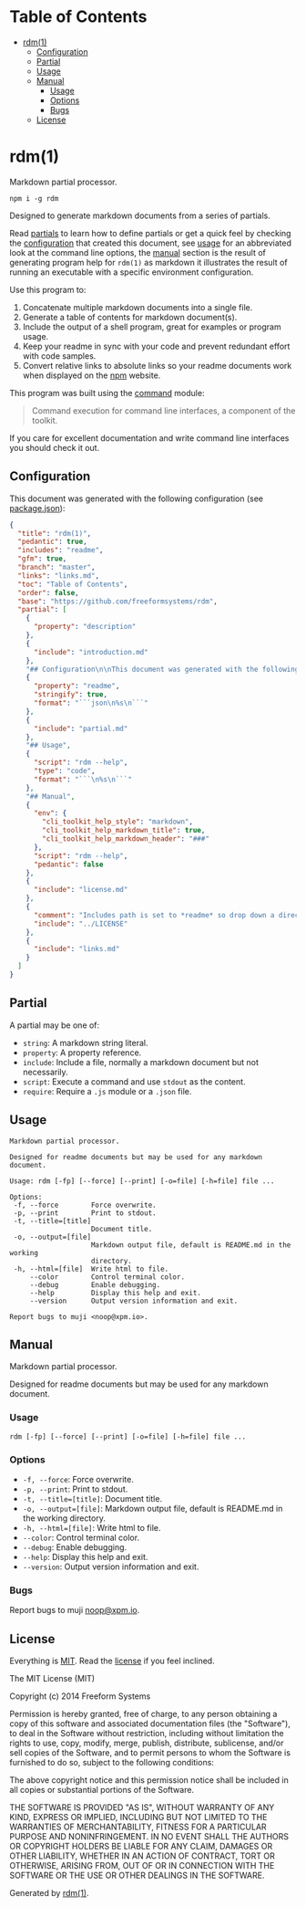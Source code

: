 Table of Contents
=================

* [rdm(1)](https://github.com/freeformsystems/rdm#rdm1)
  * [Configuration](https://github.com/freeformsystems/rdm#configuration)
  * [Partial](https://github.com/freeformsystems/rdm#partial)
  * [Usage](https://github.com/freeformsystems/rdm#usage)
  * [Manual](https://github.com/freeformsystems/rdm#manual)
    * [Usage](https://github.com/freeformsystems/rdm#usage)
    * [Options](https://github.com/freeformsystems/rdm#options)
    * [Bugs](https://github.com/freeformsystems/rdm#bugs)
  * [License](https://github.com/freeformsystems/rdm#license)

rdm(1)
======

Markdown partial processor.

```
npm i -g rdm
```

Designed to generate markdown documents from a series of partials. 

Read [partials](https://github.com/freeformsystems/rdm#partials) to learn how to define partials or get a quick feel by checking the [configuration](https://github.com/freeformsystems/rdm#configuration) that created this document, see [usage](https://github.com/freeformsystems/rdm#usage) for an abbreviated look at the command line options, the [manual](https://github.com/freeformsystems/rdm#manual) section is the result of generating program help for `rdm(1)` as markdown it illustrates the result of running an executable with a specific environment configuration.

Use this program to:

1. Concatenate multiple markdown documents into a single file.
2. Generate a table of contents for markdown document(s).
3. Include the output of a shell program, great for examples or program usage.
4. Keep your readme in sync with your code and prevent redundant effort with code samples.
5. Convert relative links to absolute links so your readme documents work when displayed on the [npm](http://npmjs.org) website.

This program was built using the [command](https://github.com/freeformsystems/cli-command) module:

> Command execution for command line interfaces, a component of the toolkit.

If you care for excellent documentation and write command line interfaces you should check it out.

## Configuration

This document was generated with the following configuration (see [package.json](https://github.com/freeformsystems/rdm/blob/master/package.json)):

```json
{
  "title": "rdm(1)",
  "pedantic": true,
  "includes": "readme",
  "gfm": true,
  "branch": "master",
  "links": "links.md",
  "toc": "Table of Contents",
  "order": false,
  "base": "https://github.com/freeformsystems/rdm",
  "partial": [
    {
      "property": "description"
    },
    {
      "include": "introduction.md"
    },
    "## Configuration\n\nThis document was generated with the following configuration (see [package.json](/package.json)):",
    {
      "property": "readme",
      "stringify": true,
      "format": "```json\n%s\n```"
    },
    {
      "include": "partial.md"
    },
    "## Usage",
    {
      "script": "rdm --help",
      "type": "code",
      "format": "```\n%s\n```"
    },
    "## Manual",
    {
      "env": {
        "cli_toolkit_help_style": "markdown",
        "cli_toolkit_help_markdown_title": true,
        "cli_toolkit_help_markdown_header": "###"
      },
      "script": "rdm --help",
      "pedantic": false
    },
    {
      "include": "license.md"
    },
    {
      "comment": "Includes path is set to *readme* so drop down a directory",
      "include": "../LICENSE"
    },
    {
      "include": "links.md"
    }
  ]
}
```

## Partial

A partial may be one of:

* `string`: A markdown string literal.
* `property`: A property reference.
* `include`: Include a file, normally a markdown document but not necessarily.
* `script`: Execute a command and use `stdout` as the content.
* `require`: Require a `.js` module or a `.json` file.

## Usage

```
Markdown partial processor.

Designed for readme documents but may be used for any markdown document.

Usage: rdm [-fp] [--force] [--print] [-o=file] [-h=file] file ...

Options:
 -f, --force        Force overwrite.
 -p, --print        Print to stdout.
 -t, --title=[title]
                    Document title.
 -o, --output=[file]
                    Markdown output file, default is README.md in the working
                    directory.
 -h, --html=[file]  Write html to file.
     --color        Control terminal color.
     --debug        Enable debugging.
     --help         Display this help and exit.
     --version      Output version information and exit.

Report bugs to muji <noop@xpm.io>.
```

## Manual

Markdown partial processor.

Designed for readme documents but may be used for any markdown document.

### Usage

```
rdm [-fp] [--force] [--print] [-o=file] [-h=file] file ...
```

### Options

* `-f, --force`: Force overwrite.
* `-p, --print`: Print to stdout.
* `-t, --title=[title]`: Document title.
* `-o, --output=[file]`: Markdown output file, default is README.md in the working directory.
* `-h, --html=[file]`: Write html to file.
* `--color`: Control terminal color.
* `--debug`: Enable debugging.
* `--help`: Display this help and exit.
* `--version`: Output version information and exit.

### Bugs

Report bugs to muji [&#x6e;&#111;&#x6f;&#x70;&#64;&#x78;&#112;&#x6d;&#x2e;&#105;&#x6f;](&#109;&#x61;&#105;&#x6c;&#116;&#111;&#58;&#x6e;&#111;&#x6f;&#x70;&#64;&#x78;&#112;&#x6d;&#x2e;&#105;&#x6f;).

## License

Everything is [MIT](http://en.wikipedia.org/wiki/MIT_License). Read the [license](https://github.com/freeformsystems/rdm/blob/master/LICENSE) if you feel inclined.

The MIT License (MIT)

Copyright (c) 2014 Freeform Systems

Permission is hereby granted, free of charge, to any person obtaining a copy of
this software and associated documentation files (the &quot;Software&quot;), to deal in
the Software without restriction, including without limitation the rights to
use, copy, modify, merge, publish, distribute, sublicense, and/or sell copies of
the Software, and to permit persons to whom the Software is furnished to do so,
subject to the following conditions:

The above copyright notice and this permission notice shall be included in all
copies or substantial portions of the Software.

THE SOFTWARE IS PROVIDED &quot;AS IS&quot;, WITHOUT WARRANTY OF ANY KIND, EXPRESS OR
IMPLIED, INCLUDING BUT NOT LIMITED TO THE WARRANTIES OF MERCHANTABILITY, FITNESS
FOR A PARTICULAR PURPOSE AND NONINFRINGEMENT. IN NO EVENT SHALL THE AUTHORS OR
COPYRIGHT HOLDERS BE LIABLE FOR ANY CLAIM, DAMAGES OR OTHER LIABILITY, WHETHER
IN AN ACTION OF CONTRACT, TORT OR OTHERWISE, ARISING FROM, OUT OF OR IN
CONNECTION WITH THE SOFTWARE OR THE USE OR OTHER DEALINGS IN THE SOFTWARE.

Generated by [rdm(1)](https://github.com/freeformsystems/rdm).

[node]: http://nodejs.org
[npm]: http://npmjs.org
[command]: https://github.com/freeformsystems/cli-command
[usage]: https://github.com/freeformsystems/rdm#usage.

